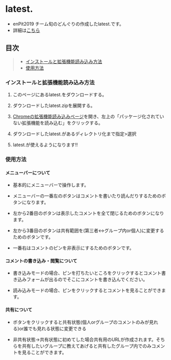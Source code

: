 # latest.

* enPit2019 チーム旬のどんぐりの作成したlatest.です。
* 詳細は[こちら](https://github.com/enpitut2019/latest)

## 目次

> * [インストールと拡張機能読み込み方法](#インストールと拡張機能読み込み方法)
> * [使用方法](#使用方法)

### インストールと拡張機能読み込み方法

1. このページにあるlatest.をダウンロードする。

2. ダウンロードしたlatest.zipを展開する。

3. [Chromeの拡張機能読み込みページ](chrome://extensions/)を開き、左上の「パッケージ化されていない拡張機能を読み込む」をクリックする。

4. ダウンロードしたlatest.があるディレクトリ化まで指定>選択

5. latest.が使えるようになります!!

### 使用方法

#### メニューバーについて

* 基本的にメニューバーで操作します。

* メニューバーの一番左のボタンはコメントを書いたり読んだりするためのボタンになります。

* 左から2番目のボタンは表示したコメントを全て閉じるためのボタンになります。

* 左から3番目のボタンは共有範囲を(第三者<->グループ内or個人)に変更するためのボタンです。

* 一番右はコメントのピンを非表示にするためのボタンです。

#### コメントの書き込み・閲覧について

* 書き込みモードの場合、ピンを打ちたいところをクリックするとコメント書き込みフォームが出るのでそこにコメントを書き込んでください。

* 読み込みモードの場合、ピンをクリックするとコメントを見ることができます。

#### 共有について

* ボタンをクリックすると共有状態(個人orグループのコメントのみが見れる)or誰でも見れる状態に変更できる

* 非共有状態->共有状態に初めてした場合共有用のURLが作成されます。そちらを共有したいグループに教えてあげると共有したグループ内でのみコメントを見ることができます。
